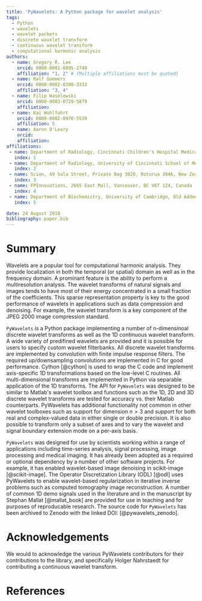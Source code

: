 ```yaml
---
title: 'PyWavelets: A Python package for wavelet analysis'
tags:
  - Python
  - wavelets
  - wavelet packets
  - discrete wavelet transform
  - continuous wavelet transform
  - computational harmonic analysis
authors:
  - name: Gregory R. Lee
    orcid: 0000-0001-8895-2740
    affiliation: "1, 2" # (Multiple affiliations must be quoted)
  - name: Ralf Gommers
    orcid: 0000-0002-0300-3333
    affiliation: "3, 4"
  - name: Filip Waselewski
    orcid: 0000-0003-0729-5879
    affiliation:
  - name: Kai Wohlfahrt
    orcid: 0000-0002-0970-5539
    affiliation: 5
  - name: Aaron O'Leary
    orcid:
    affiliation:
affiliations:
 - name: Department of Radiology, Cincinnati Children's Hospital Medical Center, Cincinnati, OH, USA
   index: 1
 - name: Department of Radiology, University of Cincinnati School of Medicine, Cincinnati, OH, USA
   index: 2
 - name: Scion, 49 Sala Street, Private Bag 3020, Rotorua 3046, New Zealand
   index: 3
 - name: FPInnovations, 2665 East Mall, Vancouver, BC V6T 1Z4, Canada
   index: 4
 - name: Department of Biochemistry, University of Cambridge, Old Addenbrookes Site, 80 Tennis Court Road, Cambridge, CB2 1GA, United Kingdom
   index: 5

date: 24 August 2018
bibliography: paper.bib
---
```


# Summary

Wavelets are a popular tool for computational harmonic analysis. They provide
localization in both the temporal (or spatial) domain as well as in the
frequency domain. A prominant feature is the ability to perform a
multiresolution analysis. The wavelet transforms of natural signals and images
tends to have most of their energy concentrated in a small fraction of the
coefficients. This sparse representation property is key to the good
performance of wavelets in applications such as data compression and denoising.
For example, the wavelet transform is a key component of the JPEG 2000 image
compression standard.

``PyWavelets`` is a Python package implementing a number of n-dimensinoal
discrete wavelet transforms as well as the 1D continuous wavelet transform. A
wide variety of predifined wavelets are provided and it is possible for users
to specify custom wavelet filterbanks. All discrete wavelet transforms are
implemented by convolution with finite impulse response filters. The required
up/downsampling convolutions are implemented in C for good performance.
Cython [@cython] is used to wrap the C code and implement axis-specific 1D
transformations based on the low-level C routines. All multi-dimensional
transforms are implemented in Python via separable application of the 1D
transforms. The API for ``PyWavelets`` was designed to be similar to Matlab's
wavelet toolbox and functions such as the 1D, 2D and 3D discrete wavelet
transforms are tested for accuracy vs. their Matlab counterparts. PyWavelets
has additional functionality not common in other wavelet toolboxes such as
support for dimension $n > 3$ and support for both real and complex-valued
data in either single or double precision. It is also possible to transform
only a subset of axes and to vary the wavelet and signal boundary extension
mode on a per-axis basis.

``PyWavelets`` was designed for use by scientists working within a range of
applications including time-series analysis, signal processing, image
processing and medical imaging. It has already been adopted as a required
or optional dependency by a number of other software projects. For example,
it has enabled wavelet-based image denoising in scikit-image [@scikit-image].
The Operator Discretization Library (ODL) [@odl] uses PyWavelets to enable
wavelet-based regularization in iterative inverse problems such as computed
tomography image reconstruction. A number of common 1D demo signals used in
the literature and in the manuscript by Stephan Mallat [@mallat_book] are
provided for use in teaching and for purposes of reproducable research. The
source code for ``PyWavelets`` has been archived to Zenodo with the linked DOI:
[@pywavelets_zenodo].

# Acknowledgements

We would to acknowledge the various PyWavelets contributors for their
contributions to the library, and specifically Holger Nahrstaedt for
contributing a continuous wavelet transform.

# References
